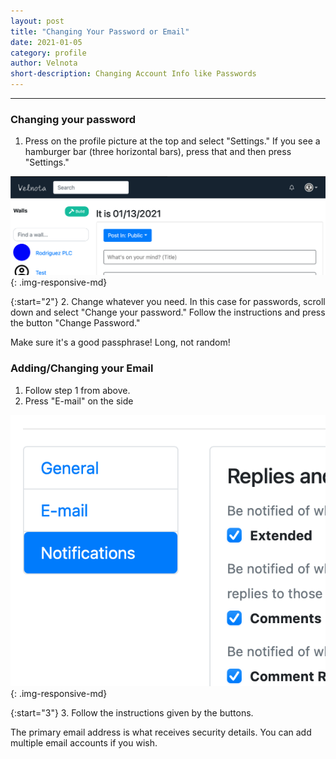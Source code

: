 ```yaml
---
layout: post
title: "Changing Your Password or Email"
date: 2021-01-05
category: profile
author: Velnota
short-description: Changing Account Info like Passwords
---
```


-----

### Changing your password
1. Press on the profile picture at the top and select "Settings."
   If you see a hamburger bar (three horizontal bars), press that and
   then press "Settings."

![Top Nav](/assets/screenshots/topnav.png)
{: .img-responsive-md}

{:start="2"} 
2. Change whatever you need. In this case for passwords,
   scroll down and select "Change your password." Follow the
   instructions and press the button "Change Password."

Make sure it's a good passphrase! Long, not random!

### Adding/Changing your Email

1. Follow step 1 from above.
2. Press "E-mail" on the side
   
![Top Nav](/assets/screenshots/SettingsSidebar.png)
{: .img-responsive-md}

{:start="3"}
3. Follow the instructions given by the buttons.

The primary email address is what receives
security details. You can add multiple email
accounts if you wish.
